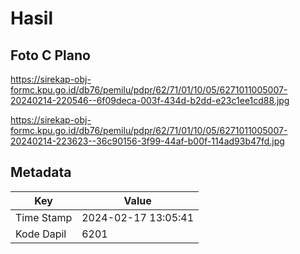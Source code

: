 # Hasil

## Foto C Plano

https://sirekap-obj-formc.kpu.go.id/db76/pemilu/pdpr/62/71/01/10/05/6271011005007-20240214-220546--6f09deca-003f-434d-b2dd-e23c1ee1cd88.jpg

https://sirekap-obj-formc.kpu.go.id/db76/pemilu/pdpr/62/71/01/10/05/6271011005007-20240214-223623--36c90156-3f99-44af-b00f-114ad93b47fd.jpg


## Metadata

| Key        | Value               |
| ---------- | ------------------- |
| Time Stamp | 2024-02-17 13:05:41 |
| Kode Dapil | 6201                |



